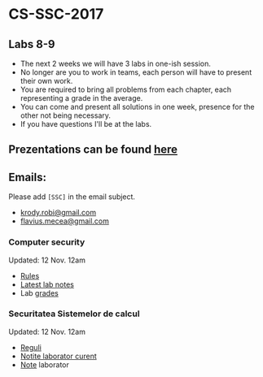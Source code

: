 # CS-SSC-2017

## Labs 8-9
- The next 2 weeks we will have 3 labs in one-ish session.
- No longer are you to work in teams, each person will have to present their own work.
- You are required to bring all problems from each chapter, each representing a grade in the average.
- You can come and present all solutions in one week, presence for the other not being necessary.
- If you have questions I'll be at the labs.

## Prezentations can be found [here](https://drive.google.com/drive/folders/1VGLXKxtpqtUc-Al4cZIYvnaWCsUNCjas?usp=sharing)

## Emails:
Please add `[SSC]` in the email subject.
 * krody.robi@gmail.com
 * flavius.mecea@gmail.com

### Computer security 
Updated: 12 Nov. 12am

- [Rules](./Rules.md)
- [Latest lab notes](./materials/week-08-09.md) 
- Lab [grades](https://docs.google.com/spreadsheets/d/1QIXVsl0xkdBPtROjmkI7Fu-8IuidCkD3Ni_2N5Vr_us/edit?usp=sharing)

### Securitatea Sistemelor de calcul
Updated: 12 Nov. 12am

- [Reguli](./Reguli.md)
- [Notite laborator curent](./materials/week-08-09.md)
- [Note](https://docs.google.com/spreadsheets/d/1QIXVsl0xkdBPtROjmkI7Fu-8IuidCkD3Ni_2N5Vr_us/edit?usp=sharing) laborator
